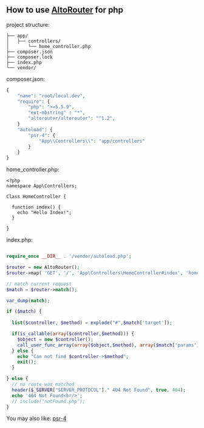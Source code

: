 ## How to use [AltoRouter](http://altorouter.com) for php

project structure:

```
├── app/
│   ├── controllers/
│       └── home_controller.php
├── composer.json
├── composer.lock
├── index.php
└── vendor/
```

composer.json:

```php
{
    "name": "root/local.dev",
    "require": {
    	"php": ">=5.5.9",
        "ext-mbstring" : "*",
        "altorouter/altorouter": "^1.2",
    }
    "autoload": {
        "psr-4": {
            "App\\Controllers\\": "app/controllers"
        }
    }
}

```

home_controller.php:

```
<?php 
namespace App\Controllers;

Class HomeController {   
  
  function index() {
  	echo "Hello Index!";
  }	
  
}
```


index.php:  

```php

require_once __DIR__ . '/vendor/autoload.php';

$router = new AltoRouter();
$router->map( 'GET', '/', 'App\Controllers\HomeController#index', 'home');

// match current request
$match = $router->match();

var_dump(match);

if ($match) {
  
  list($controller, $method) = explode("#",$match['target']);

  if(is_callable(array($controller,$method))) {
    $object = new $controller();
    call_user_func_array(array($object,$method), array($match['params']));
  } else {
    echo "Can not find $controller->$method";
    exit();
  }

} else {
  // no route was matched
  header($_SERVER["SERVER_PROTOCOL"]." 404 Not Found", true, 404);
  echo '404 Not Found<br/>';
  // include("notFound.php");
}
```

You may also like: [psr-4](https://github.com/GrupoW/TIL/blob/master/php/psr-4.md)
